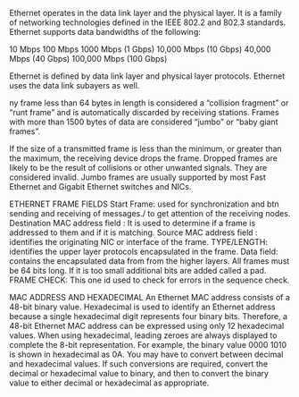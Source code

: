 Ethernet operates in the data link layer and the physical layer. It is a family of networking technologies defined in the IEEE 802.2 and 802.3 standards. Ethernet supports data bandwidths of the following:

10 Mbps
100 Mbps
1000 Mbps (1 Gbps)
10,000 Mbps (10 Gbps)
40,000 Mbps (40 Gbps)
100,000 Mbps (100 Gbps)

Ethernet is defined by data link layer and physical layer protocols.
Ethernet uses the data link subayers as well.

ny frame less than 64 bytes in length is considered a “collision fragment” or “runt frame” and is automatically discarded by receiving stations. Frames with more than 1500 bytes of data are considered “jumbo” or “baby giant frames”.

If the size of a transmitted frame is less than the minimum, or greater than the maximum, the receiving device drops the frame. Dropped frames are likely to be the result of collisions or other unwanted signals. They are considered invalid. Jumbo frames are usually supported by most Fast Ethernet and Gigabit Ethernet switches and NICs.


ETHERNET FRAME FIELDS
Start Frame: used for synchronization and btn sending and receiving of messages./ to get attention of the receiving nodes.
Destination MAC address field : It is used to determine if a frame is addressed to them and if it is matching.
Source MAC address field : identifies the originating NIC or interface of the frame.
TYPE/LENGTH: identifies the upper layer protocols encapsulated in the frame.
Data field: contains the encapsulated data from from the higher layers. All  frames must be 64 bits long. If it is too small additional bits are added called a pad.
FRAME CHECK: This one id used to check  for errors in the sequence check.



MAC ADDRESS AND HEXADECIMAL
An Ethernet MAC address consists of a 48-bit binary value. Hexadecimal is used to identify an Ethernet address because a single hexadecimal digit represents four binary bits. Therefore, a 48-bit Ethernet MAC address can be expressed using only 12 hexadecimal values.
When using hexadecimal, leading zeroes are always displayed to complete the 8-bit representation. For example, the binary value 0000 1010 is shown in hexadecimal as 0A.
You may have to convert between decimal and hexadecimal values. If such conversions are required, convert the decimal or hexadecimal value to binary, and then to convert the binary value to either decimal or hexadecimal as appropriate.

